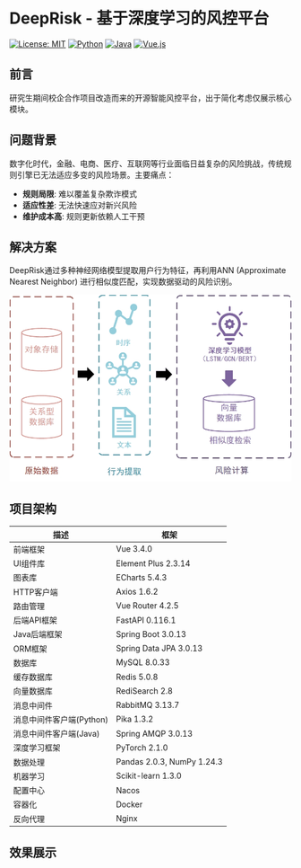 # DeepRisk - 基于深度学习的风控平台

[![License: MIT](https://img.shields.io/badge/License-MIT-yellow.svg)](https://opensource.org/licenses/MIT)
[![Python](https://img.shields.io/badge/Python-3.11-blue.svg)](https://www.python.org/)
[![Java](https://img.shields.io/badge/Java-17-orange.svg)](https://openjdk.org/)
[![Vue.js](https://img.shields.io/badge/Vue.js-3.x-green.svg)](https://vuejs.org/)

## 前言

研究生期间校企合作项目改造而来的开源智能风控平台，出于简化考虑仅展示核心模块。

## 问题背景

数字化时代，金融、电商、医疗、互联网等行业面临日益复杂的风险挑战，传统规则引擎已无法适应多变的风险场景。主要痛点：

- **规则局限**: 难以覆盖复杂欺诈模式
- **适应性差**: 无法快速应对新兴风险
- **维护成本高**: 规则更新依赖人工干预

## 解决方案

DeepRisk通过多种神经网络模型提取用户行为特征，再利用ANN (Approximate Nearest Neighbor) 进行相似度匹配，实现数据驱动的风险识别。

![解决方案架构图](./解决方案.jpg)

## 项目架构


| 描述                     | 框架                       |
| ------------------------ | -------------------------- |
| 前端框架                 | Vue 3.4.0                  |
| UI组件库                 | Element Plus 2.3.14        |
| 图表库                   | ECharts 5.4.3              |
| HTTP客户端               | Axios 1.6.2                |
| 路由管理                 | Vue Router 4.2.5           |
| 后端API框架              | FastAPI 0.116.1            |
| Java后端框架             | Spring Boot 3.0.13         |
| ORM框架                  | Spring Data JPA 3.0.13     |
| 数据库                   | MySQL 8.0.33               |
| 缓存数据库               | Redis 5.0.8                |
| 向量数据库               | RediSearch 2.8             |
| 消息中间件               | RabbitMQ 3.13.7            |
| 消息中间件客户端(Python) | Pika 1.3.2                 |
| 消息中间件客户端(Java)   | Spring AMQP 3.0.13         |
| 深度学习框架             | PyTorch 2.1.0              |
| 数据处理                 | Pandas 2.0.3, NumPy 1.24.3 |
| 机器学习                 | Scikit-learn 1.3.0         |
| 配置中心                 | Nacos                      |
| 容器化                   | Docker                     |
| 反向代理                 | Nginx                      |

## 效果展示
